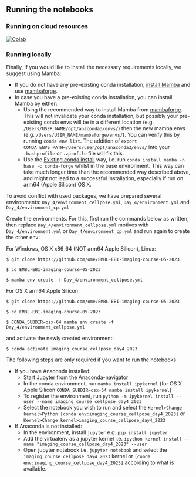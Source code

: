 ## Running the notebooks

### Running on cloud resources
[![Colab](https://colab.research.google.com/assets/colab-badge.svg)](https://colab.research.google.com/github/ome/EMBL-EBI-imaging-course-05-2023/)


### Running locally

Finally, if you would like to install the necessary requirements locally,
we suggest using Mamba:

* If you do not have any pre-existing conda installation, [install Mamba](https://mamba.readthedocs.io/en/latest/installation.html#installation) and use [mambaforge](https://github.com/conda-forge/miniforge#mambaforge). 
* In case you have a pre-existing conda installation, you can install Mamba by either:
  - Using the recommended way to install Mamba from [mambaforge](https://github.com/conda-forge/miniforge#mambaforge). This will not invalidate your conda installation, but possibly your pre-existing conda envs will be in a different location (e.g. ``/Users/USER_NAME/opt/anaconda3/envs/``) then the new mamba envs (e.g. ``/Users/USER_NAME/mambaforge/envs/``). You can verify this by running ``conda env list``. The addition of ``export CONDA_ENVS_PATH=/Users/user/opt/anaconda3/envs/`` into your ``.bashprofile`` or ``.zprofile`` file will fix this. 
  - Use the [Existing conda install](https://mamba.readthedocs.io/en/latest/installation.html#existing-conda-install) way, i.e. run ``conda install mamba -n base -c conda-forge`` whilst in the base environment. This way can take much longer time than the recommended way described above, and might not lead to a successful installation, especially if run on arm64 (Apple Silicon) OS X.

To avoid conflict with used packages, we have prepared several environments:
``Day_4/environment_cellpose.yml``, ``Day_4/environment.yml`` and ``Day_4/environment_cp.yml``

Create the environments. For this, first run the commands below as written, then replace ``Day_4/environment_cellpose.yml`` motives with ``Day_4/environment.yml`` or ``Day_4/environment_cp.yml`` and run again to create the other env:

For Windows, OS X x86_64 (NOT arm64 Apple Silicon), Linux:

    $ git clone https://github.com/ome/EMBL-EBI-imaging-course-05-2023
    
    $ cd EMBL-EBI-imaging-course-05-2023

    $ mamba env create -f Day_4/environment_cellpose.yml

For OS X arm64 Apple Silicon

    $ git clone https://github.com/ome/EMBL-EBI-imaging-course-05-2023   
    
    $ cd EMBL-EBI-imaging-course-05-2023
    
    $ CONDA_SUBDIR=osx-64 mamba env create -f Day_4/environment_cellpose.yml

and activate the newly created environment:

    $ conda activate imaging_course_cellpose_day4_2023

The following steps are only required if you want to run the notebooks

* If you have Anaconda installed:
  * Start Jupyter from the Anaconda-navigator
  * In the conda environment, run ``mamba install ipykernel`` (for OS X Apple Silicon ``CONDA_SUBDIR=osx-64 mamba install ipykernel``)
  * To register the environment, run ``python -m ipykernel install --user --name imaging_course_cellpose_day4_2023``
  * Select the notebook you wish to run and select the ``Kernel>Change kernel>Python [conda env:imaging_course_cellpose_day4_2023]`` or ``Kernel>Change kernel>imaging_course_cellpose_day4_2023``
* If Anaconda is not installed:
  * In the environment, install ``jupyter`` e.g. ``pip install jupyter``
  * Add the virtualenv as a jupyter kernel i.e. ``ipython kernel install --name "imaging_course_cellpose_day4_2023" --user``
  * Open jupyter notebook i.e. ``jupyter notebook`` and select the ``imaging_course_cellpose_day4_2023`` kernel or ``[conda env:imaging_course_cellpose_day4_2023]`` according to what is available.

